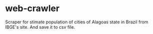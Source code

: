 # web-crawler

Scraper for stimate population of cities of Alagoas state in Brazil from IBGE's site. And save it to csv file.
